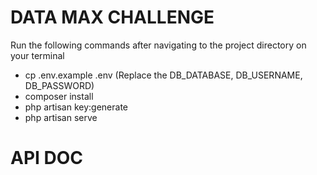 # DATA MAX CHALLENGE
Run the following commands after navigating to the project directory on your terminal

- cp .env.example .env (Replace the DB_DATABASE, DB_USERNAME, DB_PASSWORD)
- composer install
- php artisan key:generate
- php artisan serve

# API DOC
